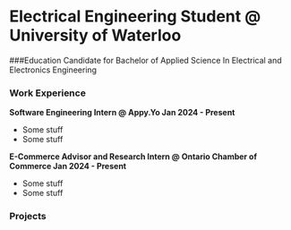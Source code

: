 # Electrical Engineering Student @ University of Waterloo

###Education 
Candidate for Bachelor of Applied Science In Electrical and Electronics Engineering

### Work Experience
**Software Engineering Intern @ Appy.Yo                Jan 2024 - Present**
  - Some stuff
  - Some stuff

**E-Commerce Advisor and Research Intern @ Ontario Chamber of Commerce   Jan 2024 - Present**
  - Some stuff
  - Some stuff

### Projects

